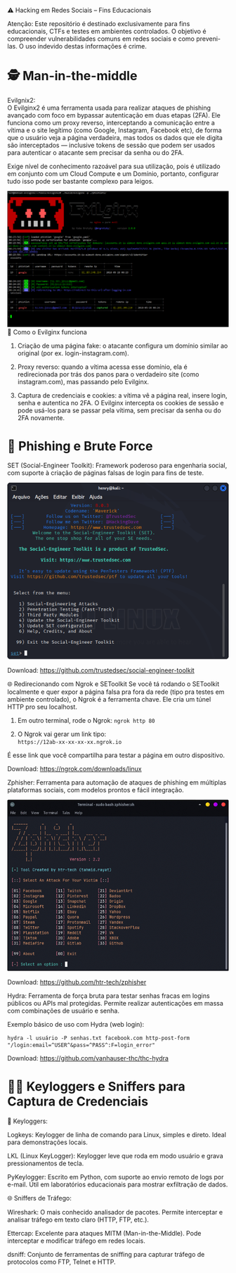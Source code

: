 ⚠️ Hacking em Redes Sociais – Fins Educacionais

Atenção: Este repositório é destinado exclusivamente para fins educacionais, CTFs e testes em ambientes controlados.
O objetivo é compreender vulnerabilidades comuns em redes sociais e como preveni-las.
O uso indevido destas informações é crime.

🕵️ Man-in-the-middle
=====================

Evilgnix2:  
O Evilginx2 é uma ferramenta usada para realizar ataques de phishing avançado com foco em bypassar autenticação em duas etapas (2FA). Ele funciona como um proxy reverso, interceptando a comunicação entre a vítima e o site legítimo (como Google, Instagram, Facebook etc), de forma que o usuário veja a página verdadeira, mas todos os dados que ele digita são interceptados — inclusive tokens de sessão que podem ser usados para autenticar o atacante sem precisar da senha ou do 2FA.  

Exige nível de conhecimento razoável para sua utilização, pois é utilizado em conjunto com um Cloud Compute e um Domínio, portanto, configurar tudo isso pode ser bastante complexo para leigos.

![descrição](/evilginx.png)  
🧠 Como o Evilginx funciona  

1. Criação de uma página fake: o atacante configura um domínio similar ao original (por ex. login-instagram.com).  

2. Proxy reverso: quando a vítima acessa esse domínio, ela é redirecionada por trás dos panos para o verdadeiro site (como instagram.com), mas passando pelo Evilginx.  

3. Captura de credenciais e cookies: a vítima vê a página real, insere login, senha e autentica no 2FA. O Evilginx intercepta os cookies de sessão e pode usá-los para se passar pela vítima, sem precisar da senha ou do 2FA novamente.  

🔐 Phishing e Brute Force  
==========================

SET (Social-Engineer Toolkit):
Framework poderoso para engenharia social, com suporte à criação de páginas falsas de login para fins de teste.

![descrição](/setoolkit.png)

Download: https://github.com/trustedsec/social-engineer-toolkit

🌐 Redirecionando com Ngrok e SEToolkit
Se você tá rodando o SEToolkit localmente e quer expor a página falsa pra fora da rede (tipo pra testes em ambiente controlado), o Ngrok é a ferramenta chave. Ele cria um túnel HTTP pro seu localhost.

1. Em outro terminal, rode o Ngrok:
    ```ngrok http 80 ```

2. O Ngrok vai gerar um link tipo:  
    ``` https://12ab-xx-xx-xx-xx.ngrok.io ```
   
É esse link que você compartilha para testar a página em outro dispositivo.

Download: https://ngrok.com/downloads/linux  
   
Zphisher:
Ferramenta para automação de ataques de phishing em múltiplas plataformas sociais, com modelos prontos e fácil integração.

![descrição](/workflow.gif)

Download: https://github.com/htr-tech/zphisher

Hydra:
Ferramenta de força bruta para testar senhas fracas em logins públicos ou APIs mal protegidas.
Permite realizar autenticações em massa com combinações de usuário e senha.

Exemplo básico de uso com Hydra (web login):

    hydra -l usuário -P senhas.txt facebook.com http-post-form "/login:email=^USER^&pass=^PASS^:F=login_error"  

Download: https://github.com/vanhauser-thc/thc-hydra

🕵️‍♂️ Keyloggers e Sniffers para Captura de Credenciais
=====================================================

🔑 Keyloggers:

Logkeys:
Keylogger de linha de comando para Linux, simples e direto. Ideal para demonstrações locais.

LKL (Linux KeyLogger):
Keylogger leve que roda em modo usuário e grava pressionamentos de tecla.

PyKeylogger:
Escrito em Python, com suporte ao envio remoto de logs por e-mail. Útil em laboratórios educacionais para mostrar exfiltração de dados.

🌐 Sniffers de Tráfego:

Wireshark:
O mais conhecido analisador de pacotes. Permite interceptar e analisar tráfego em texto claro (HTTP, FTP, etc.).

Ettercap:
Excelente para ataques MITM (Man-in-the-Middle). Pode interceptar e modificar tráfego em redes locais.

dsniff:
Conjunto de ferramentas de sniffing para capturar tráfego de protocolos como FTP, Telnet e HTTP.
